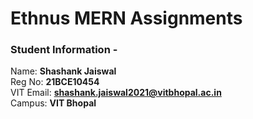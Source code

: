 # Ethnus MERN Assignments


### Student Information -
Name: **Shashank Jaiswal**  
Reg No: **21BCE10454**  
VIT Email: **shashank.jaiswal2021@vitbhopal.ac.in**  
Campus: **VIT Bhopal**
